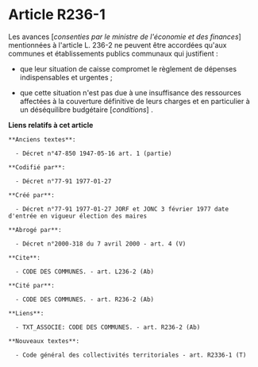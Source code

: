 # Article R236-1

Les avances [*consenties par le ministre de l'économie et des finances*] mentionnées à l'article L. 236-2 ne peuvent être
accordées qu'aux communes et établissements publics communaux qui justifient :

- que leur situation de caisse compromet le règlement de dépenses indispensables et urgentes ; 

- que cette situation n'est pas due à une insuffisance des ressources affectées à la couverture définitive de leurs charges
et en particulier à un déséquilibre budgétaire [*conditions*] .

**Liens relatifs à cet article**

	**Anciens textes**:

	  - Décret n°47-850 1947-05-16 art. 1 (partie)

	**Codifié par**:

	  - Décret n°77-91 1977-01-27

	**Créé par**:

	  - Décret n°77-91 1977-01-27 JORF et JONC 3 février 1977 date d'entrée en vigueur élection des maires

	**Abrogé par**:

	  - Décret n°2000-318 du 7 avril 2000 - art. 4 (V)

	**Cite**:

	  - CODE DES COMMUNES. - art. L236-2 (Ab)

	**Cité par**:

	  - CODE DES COMMUNES. - art. R236-2 (Ab)

	**Liens**:

	  - TXT_ASSOCIE: CODE DES COMMUNES. - art. R236-2 (Ab)

	**Nouveaux textes**:

	  - Code général des collectivités territoriales - art. R2336-1 (T)
